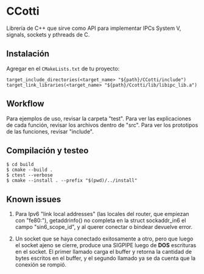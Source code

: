 # CCotti
Librería de C++ que sirve como API para implementar IPCs System V, signals, sockets y pthreads de C.

## Instalación
Agregar en el `CMakeLists.txt` de tu proyecto:
```
target_include_directories(<target_name> "${path}/CCotti/include")
target_link_libraries(<target_name> "${path}/Ccotti/lib/libipc_lib.a")
```

## Workflow
Para ejemplos de uso, revisar la carpeta "test". Para ver las explicaciones de cada función, revisar los archivos dentro de "src". Para ver los prototipos de las funciones, revisar "include".

## Compilación y testeo
```
$ cd build
$ cmake --build .
$ ctest --verbose
$ cmake --install . --prefix "$(pwd)/../install"
```

## Known issues
1. Para Ipv6 "link local addresses" (las locales del router, que empiezan con "fe80:"), getaddrinfo() no completa en la struct sockaddr_in6 el campo "sin6_scope_id", y al querer conectar o bindear devuelve error.

2. Un socket que se haya conectado exitosamente a otro, pero que luego el socket ajeno se cierre, produce una SIGPIPE luego de **DOS** escrituras en el socket. El primer llamado carga el buffer y retorna la cantidad de bytes escritos en el buffer, y el segundo llamado ya se da cuenta que la conexión se rompió.

